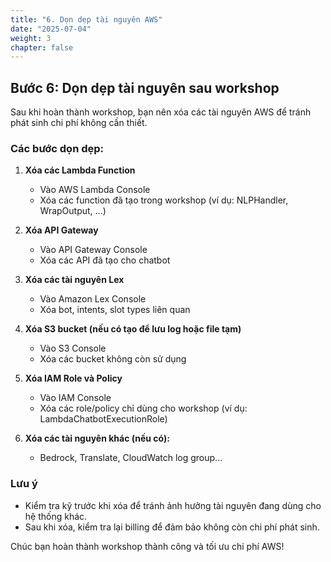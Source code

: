 ```yaml
---
title: "6. Dọn dẹp tài nguyên AWS"
date: "2025-07-04"
weight: 3
chapter: false
---
```


## Bước 6: Dọn dẹp tài nguyên sau workshop

Sau khi hoàn thành workshop, bạn nên xóa các tài nguyên AWS để tránh phát sinh chi phí không cần thiết.

### Các bước dọn dẹp:

1. **Xóa các Lambda Function**
   - Vào AWS Lambda Console
   - Xóa các function đã tạo trong workshop (ví dụ: NLPHandler, WrapOutput, ...)

2. **Xóa API Gateway**
   - Vào API Gateway Console
   - Xóa các API đã tạo cho chatbot

3. **Xóa các tài nguyên Lex**
   - Vào Amazon Lex Console
   - Xóa bot, intents, slot types liên quan

4. **Xóa S3 bucket (nếu có tạo để lưu log hoặc file tạm)**
   - Vào S3 Console
   - Xóa các bucket không còn sử dụng

5. **Xóa IAM Role và Policy**
   - Vào IAM Console
   - Xóa các role/policy chỉ dùng cho workshop (ví dụ: LambdaChatbotExecutionRole)

6. **Xóa các tài nguyên khác (nếu có):**
   - Bedrock, Translate, CloudWatch log group...

### Lưu ý
- Kiểm tra kỹ trước khi xóa để tránh ảnh hưởng tài nguyên đang dùng cho hệ thống khác.
- Sau khi xóa, kiểm tra lại billing để đảm bảo không còn chi phí phát sinh.

Chúc bạn hoàn thành workshop thành công và tối ưu chi phí AWS!
